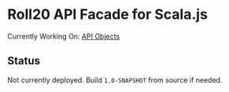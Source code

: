 Roll20 API Facade for Scala.js
================================

Currently Working On: [API Objects](https://wiki.roll20.net/API:Objects)


Status
------

Not currently deployed. Build `1.0-SNAPSHOT` from source if needed.